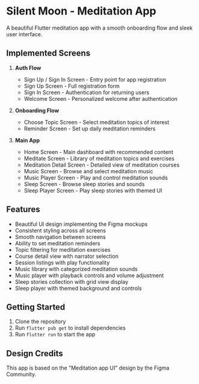 # Silent Moon - Meditation App

A beautiful Flutter meditation app with a smooth onboarding flow and sleek user interface.

## Implemented Screens

1. **Auth Flow**
   - Sign Up / Sign In Screen - Entry point for app registration
   - Sign Up Screen - Full registration form
   - Sign In Screen - Authentication for returning users
   - Welcome Screen - Personalized welcome after authentication

2. **Onboarding Flow**
   - Choose Topic Screen - Select meditation topics of interest
   - Reminder Screen - Set up daily meditation reminders

3. **Main App**
   - Home Screen - Main dashboard with recommended content
   - Meditate Screen - Library of meditation topics and exercises
   - Meditation Detail Screen - Detailed view of meditation courses
   - Music Screen - Browse and select meditation music
   - Music Player Screen - Play and control meditation sounds
   - Sleep Screen - Browse sleep stories and sounds
   - Sleep Player Screen - Play sleep stories with themed UI

## Features

- Beautiful UI design implementing the Figma mockups
- Consistent styling across all screens
- Smooth navigation between screens
- Ability to set meditation reminders
- Topic filtering for meditation exercises
- Course detail view with narrator selection
- Session listings with play functionality
- Music library with categorized meditation sounds
- Music player with playback controls and volume adjustment
- Sleep stories collection with grid view display
- Sleep player with themed background and controls

## Getting Started

1. Clone the repository
2. Run `flutter pub get` to install dependencies
3. Run `flutter run` to start the app

## Design Credits

This app is based on the "Meditation app UI" design by the Figma Community.
